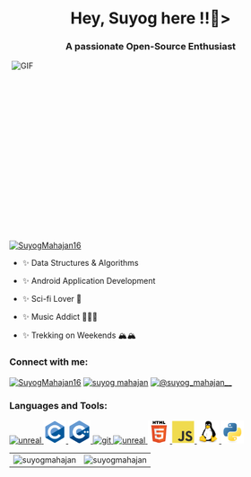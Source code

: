 <h1 align="center"> Hey, Suyog here !!👋>
<h3 align="center">A passionate Open-Source Enthusiast</h3>
<img align="right" alt="GIF" src=https://user-images.githubusercontent.com/86179143/195395254-40cd641a-b667-4a1a-b2be-d6ad91c68c0b.gif width="500" height="320" />

<!-- <p align="left"> <img src="https://komarev.com/ghpvc/?username=suyogmahajan&label=Profile%20views&color=0e75b6&style=flat" alt="pruthvirajjadhav1" /> </p> -->


<p align="left"> <a href="https://twitter.com/SuyogMahajan16" target="blank"><img src="https://img.shields.io/twitter/follow/SuyogMahajan16?logo=twitter&style=for-the-badge" alt="SuyogMahajan16" /></a> </p>

- ✨ Data Structures & Algorithms

- ✨ Android Application Development

- ✨ Sci-fi Lover 🚀
  
- ✨ Music Addict 🎵🎶🎸
  
- ✨ Trekking on Weekends 🏔️🏔️

<h3 align="left">Connect with me:</h3>
<p align="left">
<a href="https://twitter.com/SuyogMahajan16" target="blank"><img align="center" src="https://raw.githubusercontent.com/rahuldkjain/github-profile-readme-generator/master/src/images/icons/Social/twitter.svg" alt="SuyogMahajan16" height="30" width="40" /></a>
<a href="https://www.linkedin.com/in/suyog-mahajan-b49205202/" target="blank"><img align="center" src="https://raw.githubusercontent.com/rahuldkjain/github-profile-readme-generator/master/src/images/icons/Social/linked-in-alt.svg" alt="suyog mahajan" height="30" width="40" /></a>
<a href="https://www.instagram.com/suyog_mahajan_/" target="blank"><img align="center" src="https://raw.githubusercontent.com/rahuldkjain/github-profile-readme-generator/master/src/images/icons/Social/instagram.svg" alt="@suyog_mahajan__" height="30" width="40" /></a>
</p>

<h3 align="left">Languages and Tools:</h3>
<p align="left"> 
  <a href="https://kotlinlang.org/" target="_blank"> <img src="https://github.com/get-icon/geticon/blob/master/icons/kotlin.svg" alt="unreal" width="40" height="40"/> </a>
  <a href="https://www.cprogramming.com/" target="_blank"> <img src="https://raw.githubusercontent.com/devicons/devicon/master/icons/c/c-original.svg" alt="c" width="40" height="40"/> </a> <a href="https://www.w3schools.com/cpp/" target="_blank"> <img src="https://raw.githubusercontent.com/devicons/devicon/master/icons/cplusplus/cplusplus-original.svg" alt="cplusplus" width="40" height="40"/> </a> <a href="https://git-scm.com/" target="_blank"> <img src="https://www.vectorlogo.zone/logos/git-scm/git-scm-icon.svg" alt="git" width="40" height="40"/> </a><a href="https://www.java.com/" target="_blank"> <img src="https://raw.githubusercontent.com/get-icon/geticon/master/icons/java.svg" alt="unreal" width="40" height="40"/> </a>  <a href="https://www.w3.org/html/" target="_blank"> <img src="https://raw.githubusercontent.com/devicons/devicon/master/icons/html5/html5-original-wordmark.svg" alt="html5" width="40" height="40"/> </a> <a href="https://developer.mozilla.org/en-US/docs/Web/JavaScript" target="_blank"> <img src="https://raw.githubusercontent.com/devicons/devicon/master/icons/javascript/javascript-original.svg" alt="javascript" width="40" height="40"/> </a>  <a href="https://www.linux.org/" target="_blank"> <img src="https://raw.githubusercontent.com/devicons/devicon/master/icons/linux/linux-original.svg" alt="linux" width="40" height="40"/> </a> <a href="https://www.python.org" target="_blank"> <img src="https://raw.githubusercontent.com/devicons/devicon/master/icons/python/python-original.svg" alt="python" width="40" height="40"/> </a> </p>
<table><tr>
<td align="center" style="padding=0;width=50%;"> <img align="center" style="padding=0;" src="https://github-readme-stats.vercel.app/api/top-langs?username=suyogmahajan&show_icons=true" alt="suyogmahajan" /> </td>

<td align="center" style="padding=0;width=50%;"> <img align="center" style="padding=0;" src="https://github-readme-streak-stats.herokuapp.com/?user=suyogmahajan&" alt="suyogmahajan" /></td>
</tr></table>
